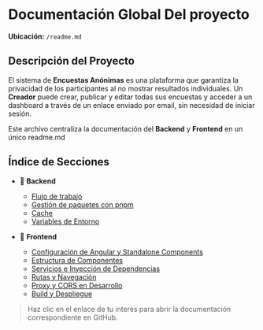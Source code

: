 # Documentación Global Del proyecto

**Ubicación:** `/readme.md`

## Descripción del Proyecto

El sistema de **Encuestas Anónimas** es una plataforma que garantiza la privacidad de los participantes al no mostrar resultados individuales. Un **Creador** puede crear, publicar y editar todas sus encuestas y acceder a un dashboard a través de un enlace enviado por email, sin necesidad de iniciar sesión.

Este archivo centraliza la documentación del **Backend** y **Frontend** en un único readme.md

## Índice de Secciones

- 🔰 **Backend**

  - [Flujo de trabajo](./docs/flujo-de-trabajo.md)
  - [Gestión de paquetes con pnpm](./docs/gestion-de-paquetes.md)
  - [Cache](./docs/cache.md)
  - [Variables de Entorno](./docs/env.md)

- 🚀 **Frontend**
  - [Configuración de Angular y Standalone Components](#configuracion-de-angular-y-standalone-components)
  - [Estructura de Componentes](#estructura-de-componentes)
  - [Servicios e Inyección de Dependencias](#servicios-e-inyeccion-de-dependencias)
  - [Rutas y Navegación](#rutas-y-navegacion)
  - [Proxy y CORS en Desarrollo](#proxy-y-cors-en-desarrollo)
  - [Build y Despliegue](#build-y-despliegue)

> Haz clic en el enlace de tu interés para abrir la documentación correspondiente en GitHub.
